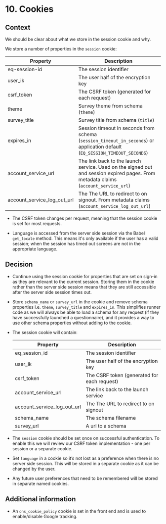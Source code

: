 # 10. Cookies

## Context 

We should be clear about what we store in the session cookie and why. 

We store a number of properties in the `session` cookie:

| Property | Description |
|----------|-------------|
| eq-session-id | The session identifier |
| user_ik  | The user half of the encryption key |
| csrf_token | The CSRF token (generated for each request) |
| theme | Survey theme from schema (`theme`) |
| survey_title | Survey title from schema (`title`) |
| expires_in | Session timeout in seconds from schema (`session_timeout_in_seconds`) or application default (`EQ_SESSION_TIMEOUT_SECONDS`) |
| account_service_url | The link back to the launch service. Used on the signed out and session expired pages. From metadata claims (`account_service_url`) |
| account_service_log_out_url | The The URL to redirect to on signout. From metadata claims (`account_service_log_out_url`) |

- The CSRF token changes per request, meaning that the session cookie is set for most requests. 

- Language is accessed from the server side session via the Babel `get_locale` method. This means it's only available if the user has a valid session; when the session has timed out screens are not in the appropriate language. 

## Decision

- Continue using the session cookie for properties that are set on sign-in as they are relevant to the current session. Storing them in the cookie rather than the server side session means that they are still accessible after the server side session times out. 
- Store `schema_name` or `survey_url` in the cookie and remove schema properties i.e. `theme`, `survey_title` and `expires_in`. This simplifies runner code as we will always be able to load a schema for any request (if they have successfully launched a questionnaire), and it provides a way to use other schema properties without adding to the cookie.
- The session cookie will contain:

  | Property | Description |
  |----------|-------------|
  | eq_session_id | The session identifier |
  | user_ik  | The user half of the encryption key |
  | csrf_token | The CSRF token (generated for each request) |
  | account_service_url | The link back to the launch service |
  | account_service_log_out_url | The The URL to redirect to on signout |
  | schema_name | The schema filename | 
  | survey_url | A url to a schema |

- The `session` cookie should be set once on successful authentication. To enable this we will review our CSRF token implementation - one per session or a separate cookie.

- Set `language` in a cookie so it’s not lost as a preference when there is no server side session. This will be stored in a separate cookie as it can be changed by the user.

- Any future user preferences that need to be remembered will be stored in separate named cookies.
 
## Additional information

- An `ons_cookie_policy` cookie is set in the front end and is used to enable/disable Google tracking.
